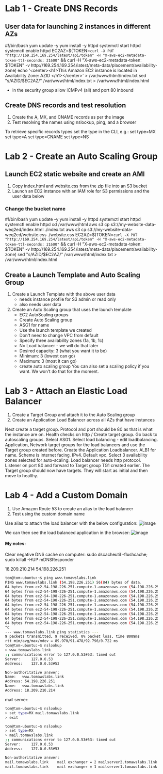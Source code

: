 # Lab 1 - Create DNS Records


## User data for launching 2 instances in different AZs

#!/bin/bash
yum update -y
yum install -y httpd
systemctl start httpd
systemctl enable httpd
EC2AZ=$(TOKEN=`curl -X PUT "http://169.254.169.254/latest/api/token" -H "X-aws-ec2-metadata-token-ttl-seconds: 21600"` && curl -H "X-aws-ec2-metadata-token: $TOKEN" -v http://169.254.169.254/latest/meta-data/placement/availability-zone)
echo '<center><h1>This Amazon EC2 instance is located in Availability Zone: AZID </h1></center>' > /var/www/html/index.txt
sed "s/AZID/$EC2AZ/" /var/www/html/index.txt > /var/www/html/index.html

- In the security group allow ICMPv4 (all) and port 80 inbound

## Create DNS records and test resolution

1. Create the A, MX, and CNAME records as per the image
2. Test resolving the names using nslookup, ping, and a browser

To retrieve specific records types set the type in the CLI, e.g.:
set type=MX
set type=A
set type=CNAME
set type=NS

# Lab 2 - Create an Auto Scaling Group

## Launch EC2 static website and create an AMI

1. Copy index.html and website.css from the zip file into an S3 bucket
2. Launch an EC2 instance with an IAM role for S3 permissions and the user data below

### Change the bucket name

#!/bin/bash
yum update -y
yum install -y httpd
systemctl start httpd
systemctl enable httpd
cd /var/www/html
aws s3 cp s3://my-website-data-weq2ed/index.html ./index.txt
aws s3 cp s3://my-website-data-weq2ed/website.css ./website.css
EC2AZ=$(TOKEN=`curl -X PUT "http://169.254.169.254/latest/api/token" -H "X-aws-ec2-metadata-token-ttl-seconds: 21600"` && curl -H "X-aws-ec2-metadata-token: $TOKEN" -v http://169.254.169.254/latest/meta-data/placement/availability-zone)
sed "s/AZID/$EC2AZ/" /var/www/html/index.txt > /var/www/html/index.html

## Create a Launch Template and Auto Scaling Group

1. Create a Launch Template with the above user data
    - needs instance profile for S3 admin or read only
    - also needs user data
2. Create an Auto Scaling group that uses the launch template
    - EC2 AutoScaling groups
    - Create Auto Scaling group
    - ASG1 for name
    - Use the launch template we created
    - Don't need to change VPC from default
    - Specify three availability zones (1a, 1b, 1c)
    - No Load balancer - we will do that later
    - Desired capacity: 3 (what you want it to be)
    - Minimum: 3 (lowest can go)
    - Maximum: 3 (most it can go)
    - create auto scaling group
You can also set a scaling policy if you want. We won't do that for the moment.

# Lab 3 - Attach an Elastic Load Balancer

1. Create a Target Group and attach it to the Auto Scaling group
2. Create an Application Load Balancer across all AZs that have instances

Next create a target group. Protocol and port should be 80 as that is what the instance are on.
Health checks on http /
Create target group. Go back to autoscaling groups. Select ASG1. Select load balancing - edit loadbalancing. Application, Network target groups for the load balancers and use the Target group created before.
Create the Application Loadbalancer. ALB1 for name. Scheme is internet facing. IPv4. Default vpc. Select 3 availability zones selected for auto-scaling.
Load balancer needs http protocol. Listener on port 80 and forward to Target group TG1 created earlier. The Target group should now have targets. They will start as initial and then move to healthy.

# Lab 4 - Add a Custom Domain

1. Use Amazon Route 53 to create an alias to the load balancer
2. Test using the custom domain name

Use alias to attach the load balancer with the below configuration:
![image](https://github.com/TomSpencerLondon/digital-cloud/assets/27693622/f8396b84-9e03-4e21-be10-cb1b59b5937e)

We can then see the load balanced application in the browser:
![image](https://github.com/TomSpencerLondon/digital-cloud/assets/27693622/343f0137-631a-4eaa-8d57-8d9e316a0632)





#### My notes:
Clear negative DNS cache on computer:
sudo dscacheutil -flushcache; sudo killall -HUP mDNSResponder

18.209.210.214
54.198.226.251

```bash
tom@tom-ubuntu:~$ ping www.tomawslabs.link
PING www.tomawslabs.link (54.198.226.251) 56(84) bytes of data.
64 bytes from ec2-54-198-226-251.compute-1.amazonaws.com (54.198.226.251): icmp_seq=1 ttl=107 time=91.8 ms
64 bytes from ec2-54-198-226-251.compute-1.amazonaws.com (54.198.226.251): icmp_seq=2 ttl=107 time=91.3 ms
64 bytes from ec2-54-198-226-251.compute-1.amazonaws.com (54.198.226.251): icmp_seq=3 ttl=107 time=90.0 ms
64 bytes from ec2-54-198-226-251.compute-1.amazonaws.com (54.198.226.251): icmp_seq=4 ttl=107 time=90.9 ms
64 bytes from ec2-54-198-226-251.compute-1.amazonaws.com (54.198.226.251): icmp_seq=5 ttl=107 time=91.8 ms
64 bytes from ec2-54-198-226-251.compute-1.amazonaws.com (54.198.226.251): icmp_seq=6 ttl=107 time=92.8 ms
64 bytes from ec2-54-198-226-251.compute-1.amazonaws.com (54.198.226.251): icmp_seq=7 ttl=107 time=91.4 ms
64 bytes from ec2-54-198-226-251.compute-1.amazonaws.com (54.198.226.251): icmp_seq=8 ttl=107 time=91.6 ms
64 bytes from ec2-54-198-226-251.compute-1.amazonaws.com (54.198.226.251): icmp_seq=9 ttl=107 time=91.7 ms
^C
--- www.tomawslabs.link ping statistics ---
9 packets transmitted, 9 received, 0% packet loss, time 8009ms
rtt min/avg/max/mdev = 89.970/91.478/92.796/0.722 ms
tom@tom-ubuntu:~$ nslookup
> www.tomawslabs.link
;; communications error to 127.0.0.53#53: timed out
Server:		127.0.0.53
Address:	127.0.0.53#53

Non-authoritative answer:
Name:	www.tomawslabs.link
Address: 54.198.226.251
Name:	www.tomawslabs.link
Address: 18.209.210.214

```

mail server:
```bash
tom@tom-ubuntu:~$ nslookup
> set type=MX mail.tomawslabs.link
> exit

tom@tom-ubuntu:~$ nslookup
> set type=MX
> mail.tomawslabs.link
;; communications error to 127.0.0.53#53: timed out
Server:		127.0.0.53
Address:	127.0.0.53#53

Non-authoritative answer:
mail.tomawslabs.link	mail exchanger = 2 mailserver2.tomawslabs.link.
mail.tomawslabs.link	mail exchanger = 1 mailserver1.tomawslabs.link.
```